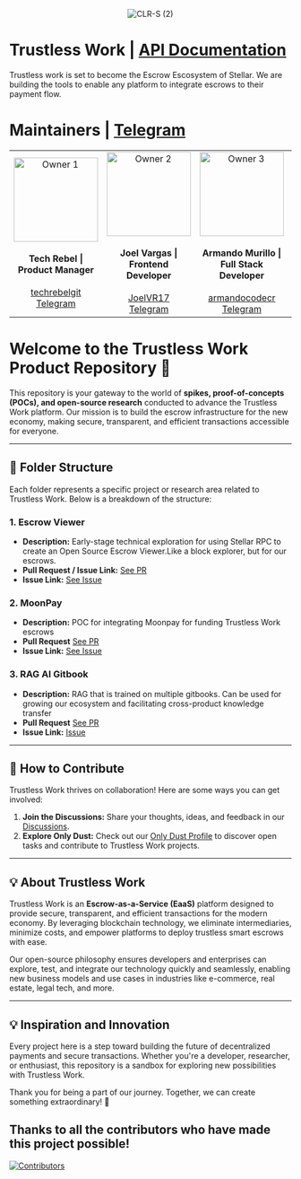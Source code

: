 <p align="center"> <img src="https://github.com/user-attachments/assets/5b182044-dceb-41f5-acf0-da22dea7c98a" alt="CLR-S (2)"> </p>

# Trustless Work | [API Documentation](https://docs.trustlesswork.com/trustless-work)
Trustless work is set to become the Escrow Escosystem of Stellar. We are building the tools to enable any platform to integrate escrows to their payment flow. 

# Maintainers | [Telegram](https://t.me/+kmr8tGegxLU0NTA5)

<table align="center">
  <tr>
    <td align="center">
      <img src="https://github.com/user-attachments/assets/6b97e15f-9954-47d0-81b5-49f83bed5e4b" alt="Owner 1" width="150" />
      <br /><br />
      <strong>Tech Rebel | Product Manager</strong>
      <br /><br />
      <a href="https://github.com/techrebelgit" target="_blank">techrebelgit</a>
      <br />
      <a href="https://t.me/Tech_Rebel" target="_blank">Telegram</a>
    </td>
    <td align="center">
      <img src="https://github.com/user-attachments/assets/e245e8af-6f6f-4a0a-a37f-df132e9b4986" alt="Owner 2" width="150" />
      <br /><br />
      <strong>Joel Vargas | Frontend Developer</strong>
      <br /><br />
      <a href="https://github.com/JoelVR17" target="_blank">JoelVR17</a>
      <br />
      <a href="https://t.me/joelvr20" target="_blank">Telegram</a>
    </td>
    <td align="center">
      <img src="https://github.com/user-attachments/assets/53d65ea1-007e-40aa-b9b5-e7a10d7bea84" alt="Owner 3" width="150" />
      <br /><br />
      <strong>Armando Murillo | Full Stack Developer</strong>
      <br /><br />
      <a href="https://github.com/armandocodecr" target="_blank">armandocodecr</a>
      <br />
      <a href="https://t.me/armandocode" target="_blank">Telegram</a>
    </td>
    <td align="center">
      <img src="https://github.com/user-attachments/assets/851273f6-2f91-413d-bd2d-d8dc1f3c2d28" alt="Owner 4" width="150" />
      <br /><br />
      <strong>Caleb Loría | Smart Contract Developer</strong>
      <br /><br />
      <a href="https://github.com/zkCaleb-dev" target="_blank">zkCaleb-dev</a>
      <br />
      <a href="https://t.me/zkCaleb_dev" target="_blank">Telegram</a>
    </td>
  </tr>
</table>

# Welcome to the Trustless Work Product Repository 🚀

This repository is your gateway to the world of **spikes, proof-of-concepts (POCs), and open-source research** conducted to advance the Trustless Work platform. Our mission is to build the escrow infrastructure for the new economy, making secure, transparent, and efficient transactions accessible for everyone.

---

## 📂 Folder Structure

Each folder represents a specific project or research area related to Trustless Work. Below is a breakdown of the structure:

### **1. Escrow Viewer**
- **Description:** Early-stage technical exploration for using Stellar RPC to create an Open Source Escrow Viewer.Like a block explorer, but for our escrows. 
- **Pull Request / Issue Link:** [See PR](https://github.com/Tico4Chain-Coders/Product/pull/23)
- **Issue Link:** [See Issue](https://github.com/Tico4Chain-Coders/Product/issues/1)

### **2. MoonPay**
- **Description:** POC for integrating Moonpay for funding Trustless Work escrows
- **Pull Request** [See PR](https://github.com/Tico4Chain-Coders/Product/pull/18)
- **Issue Link:** [See Issue](https://github.com/Tico4Chain-Coders/Product/issues/4)

### **3. RAG AI Gitbook**
- **Description:** RAG that is trained on multiple gitbooks. Can be used for growing our ecosystem and facilitating cross-product knowledge transfer
- **Pull Request** [See PR](https://github.com/Tico4Chain-Coders/Product/pull/10)
- **Issue Link:** [Issue](https://github.com/Tico4Chain-Coders/Product/issues/2)

---

## 🙌 How to Contribute

Trustless Work thrives on collaboration! Here are some ways you can get involved:

1. **Join the Discussions:** Share your thoughts, ideas, and feedback in our [Discussions](https://github.com/orgs/Tico4Chain-Coders/discussions).
2. **Explore Only Dust:** Check out our [Only Dust Profile](https://app.onlydust.com/p/trustless-work-) to discover open tasks and contribute to Trustless Work projects.

---

## 💡 About Trustless Work

Trustless Work is an **Escrow-as-a-Service (EaaS)** platform designed to provide secure, transparent, and efficient transactions for the modern economy. By leveraging blockchain technology, we eliminate intermediaries, minimize costs, and empower platforms to deploy trustless smart escrows with ease. 

Our open-source philosophy ensures developers and enterprises can explore, test, and integrate our technology quickly and seamlessly, enabling new business models and use cases in industries like e-commerce, real estate, legal tech, and more.

---

## 💡 Inspiration and Innovation

Every project here is a step toward building the future of decentralized payments and secure transactions. Whether you're a developer, researcher, or enthusiast, this repository is a sandbox for exploring new possibilities with Trustless Work.

Thank you for being a part of our journey. Together, we can create something extraordinary! 🌟




## **Thanks to all the contributors who have made this project possible!**

[![Contributors](https://contrib.rocks/image?repo=Tico4Chain-Coders/Product)](https://github.com/Trustless-Work/Product/graphs/contributors)
